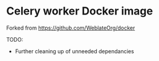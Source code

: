 # Celery worker Docker image

Forked from <https://github.com/WeblateOrg/docker>

TODO:

* Further cleaning up of unneeded dependancies
